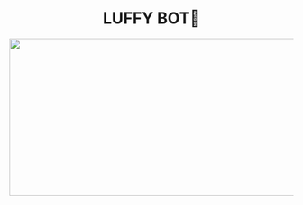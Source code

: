 
<h1 align="center">LUFFY BOT🍖<br></h1>
<p align="center">
<img src="https://i.ibb.co/zmFsf0x/Monkey-D-Luffy-full-786576.jpg" width="540" height="280" />
</p>
